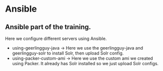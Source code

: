 # Ansible

## Ansible part of the training.

Here we configure different servers using Ansible.

* using-geerlingguy-java     -> Here we use the geerlingguy-java and geerlingguy-solr to install Solr, then upload Solr config.
* using-packer-custom-ami    -> Here we use the custom ami we created using Packer. It already has Solr installed so we just upload Solr configs.
